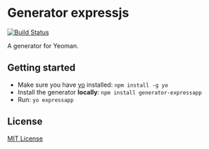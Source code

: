 # Generator expressjs
[![Build Status](https://secure.travis-ci.org/infindex/generator-expressapp.png?branch=master)](https://travis-ci.org/infindex/generator-expressapp)

A generator for Yeoman.

## Getting started
- Make sure you have [yo](https://github.com/yeoman/yo) installed:
    `npm install -g yo`
- Install the generator **locally**: `npm install generator-expressapp`
- Run: `yo expressapp`

## License
[MIT License](http://en.wikipedia.org/wiki/MIT_License)

